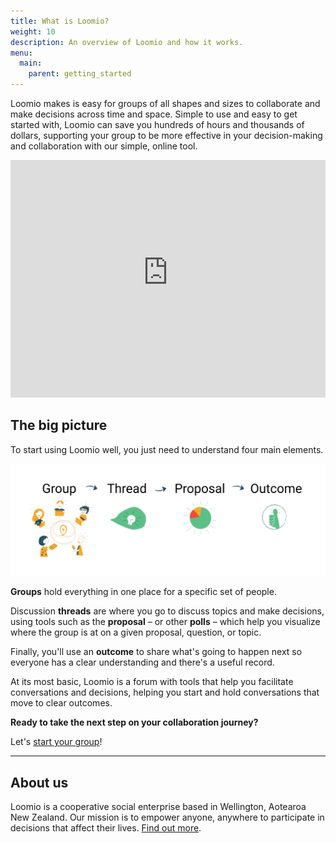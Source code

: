 ```yaml
---
title: What is Loomio?
weight: 10
description: An overview of Loomio and how it works.
menu:
  main:
    parent: getting_started
---
```


Loomio makes is easy for groups of all shapes and sizes to collaborate and make decisions across time and space. Simple to use and easy to get started with, Loomio can save you hundreds of hours and thousands of dollars, supporting your group to be more effective in your decision-making and collaboration with our simple, online tool.

<iframe width="100%" height="380px" src="https://www.youtube-nocookie.com/embed/JMda6WYx9jM" frameborder="0" allowfullscreen></iframe>

## The big picture

To start using Loomio well, you just need to understand four main elements.

![Group → Thread → Proposal → Outcome](loomio_app_ia.png)

**Groups** hold everything in one place for a specific set of people.

Discussion **threads** are where you go to discuss topics and make decisions, using tools such as the **proposal** – or other **polls** – which help you visualize where the group is at on a given proposal, question, or topic.

Finally, you'll use an **outcome** to share what's going to happen next so everyone has a clear understanding and there's a useful record.

At its most basic, Loomio is a forum with tools that help you facilitate conversations and decisions, helping you start and hold conversations that move to clear outcomes.

**Ready to take the next step on your collaboration journey?**

Let's [start your group](../starting_a_group)!

---

## About us
Loomio is a cooperative social enterprise based in Wellington, Aotearoa New Zealand. Our mission is to empower anyone, anywhere to participate in decisions that affect their lives. [Find out more](https://www.loomio.org/about).
